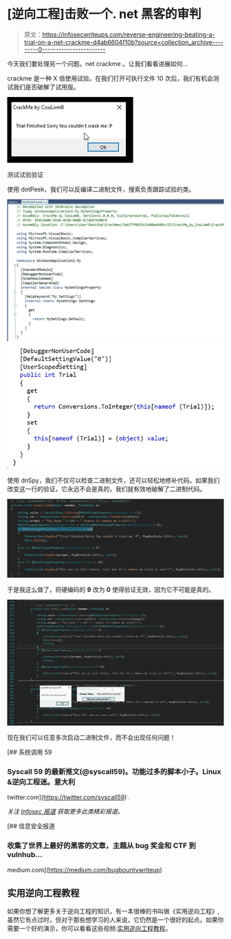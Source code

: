# [逆向工程]击败一个. net 黑客的审判

> 原文：<https://infosecwriteups.com/reverse-engineering-beating-a-trial-on-a-net-crackme-d4ab6604f10b?source=collection_archive---------0----------------------->

今天我们要处理另一个问题。net crackme 。让我们看看进展如何…

crackme 是一种 X 倍使用试验。在我们打开可执行文件 10 次后，我们有机会测试我们是否破解了试用版。

![](img/ce9782d217eae49cfa5b639db06d4b07.png)

测试试验验证

使用 dotPeek，我们可以反编译二进制文件，搜索负责跟踪试验的类。

![](img/427b8af776ed636809f1583a980450a0.png)![](img/f5ddd92f054c29a46e45d234e302c29f.png)

使用 dnSpy，我们不仅可以检查二进制文件，还可以轻松地修补代码。如果我们改变这一行的验证，它永远不会是真的，我们就有效地破解了二进制代码。

![](img/f30b336527fa455f065bccf6eafd50a6.png)

于是我这么做了，将硬编码的 **9** 改为 **0** 使得验证无效，因为它不可能是真的。

![](img/6beb81792b5bac5e888c26cd54fe3aa0.png)

现在我们可以任意多次启动二进制文件，而不会出现任何问题！

[](https://twitter.com/syscall59) [## 系统调用 59

### Syscall 59 的最新推文(@syscall59)。功能过多的脚本小子。Linux &逆向工程迷。意大利

twitter.com](https://twitter.com/syscall59) ![](img/b3f0b2b6bccbf7cd33724cc847623782.png)

*关注* [*Infosec 报道*](https://medium.com/bugbountywriteup) *获取更多此类精彩报道。*

[](https://medium.com/bugbountywriteup) [## 信息安全报道

### 收集了世界上最好的黑客的文章，主题从 bug 奖金和 CTF 到 vulnhub…

medium.com](https://medium.com/bugbountywriteup) 

## 实用逆向工程教程

如果你想了解更多关于逆向工程的知识，有一本很棒的书叫做《实用逆向工程》,虽然它有点过时，但对于那些想学习的人来说，它仍然是一个很好的起点。如果你需要一个好的演示，你可以看看这些视频:[实用逆向工程教程](https://guidedhacking.com/threads/practical-reverse-engineering-exercise-solutions.15332/)。